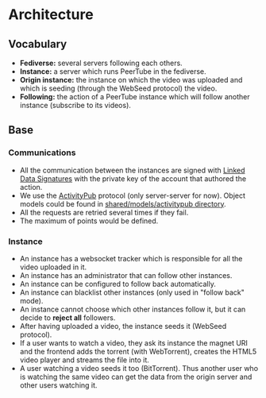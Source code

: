 # Architecture

## Vocabulary

  - **Fediverse:** several servers following each others.
  - **Instance:** a server which runs PeerTube in the fediverse.
  - **Origin instance:** the instance on which the video was uploaded and which is seeding (through the WebSeed protocol) the video.
  - **Following:** the action of a PeerTube instance which will follow another instance (subscribe to its videos).

## Base

### Communications
  * All the communication between the instances are signed with [Linked Data Signatures](https://w3c-dvcg.github.io/ld-signatures/) with the private key of the account that authored the action.
  * We use the [ActivityPub](https://www.w3.org/TR/activitypub/) protocol (only server-server for now). Object models could be found in [shared/models/activitypub directory](https://github.com/Chocobozzz/PeerTube/tree/develop/shared/models/activitypub).
  * All the requests are retried several times if they fail.
  * The maximum of points would be defined.

### Instance
  * An instance has a websocket tracker which is responsible for all the video uploaded in it.
  * An instance has an administrator that can follow other instances.
  * An instance can be configured to follow back automatically.
  * An instance can blacklist other instances (only used in "follow back" mode).
  * An instance cannot choose which other instances follow it, but it can decide to **reject all** followers.
  * After having uploaded a video, the instance seeds it (WebSeed protocol).
  * If a user wants to watch a video, they ask its instance the magnet URI and the frontend adds the torrent (with WebTorrent), creates the HTML5 video player and streams the file into it.
  * A user watching a video seeds it too (BitTorrent). Thus another user who is watching the same video can get the data from the origin server and other users watching it.
